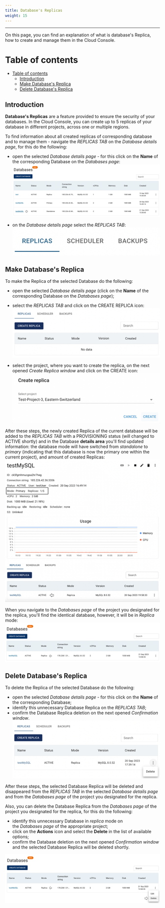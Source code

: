 ```yaml
---
title: Database's Replicas
weight: 15
---
```

___
On this page, you can find an explanation of what is database's Replica, how to create and manage them in the Cloud Console.

# Table of contents
- [Table of contents](#table-of-contents)
  - [Introduction](#introduction)
  - [Make Database's Replica](#make-databases-replica)
  - [Delete Database's Replica](#delete-databases-replica)

## Introduction
**Database's Replicas** are a feature provided to ensure the security of your databases. In the Cloud Console, you can create up to 5 replicas of your database in different projects, across one or multiple regions.

To find information about all created replicas of corresponding database and to manage them - navigate the *REPLICAS TAB* on the *Database details page*, for this do the following:
- open the selected *Database details page* - for this click on the **Name** of the corresponding Database on the *Databases page*:    
![](../../../assets/images/databases/6.png?classes=border,shadow)

- on the *Database details page* select the *REPLICAS TAB*:  
![](../../../assets/images/databases/9.png?width=20pc&classes=border,shadow) 

## Make Database's Replica
To make the Replica of the selected Database do the following:  
- open the selected *Database details page* (click on the **Name** of the corresponding Database on the *Databases page*);
- select the *REPLICAS TAB* and click on the CREATE REPLICA icon:   
![](../../../assets/images/databases/14.png?width=40pc&classes=border,shadow) 

- select the project, where you want to create the replica, on the next opened *Create Replica window* and click on the CREATE icon:  
![](../../../assets/images/databases/15.png?width=35pc&classes=border,shadow) 

After these steps, the newly created Replica of the current database will be added to the *REPLICAS TAB* with a PROVISIONING status (will changed to ACTIVE shortly) and in the Database **details area** you'll find updated information: the database mode will have switched from *standalone* to *primary* (indicating that this database is now the primary one within the current project), and amount of created Replicas:
![](../../../assets/images/databases/16.png?width=45pc&classes=border,shadow)

When you navigate to the *Databases page* of the project you designated for the replica, you'll find the identical database, however, it will be in *Replica* mode:
![](../../../assets/images/databases/17.png?classes=border,shadow)

## Delete Database's Replica
To delete the Replica of the selected Database do the following:  
- open the selected *Database details page* - for this click on the **Name** of the corresponding Database;
- identify this unnecessary Database Replica on the *REPLICAS TAB*;
- confirm the Database Replica deletion on the next opened *Confirmation window*.   
![](../../../assets/images/databases/10.png?width=40pc&classes=border,shadow) 

After these steps, the selected Database Replica will be deleted and disappeared from the *REPLICAS TAB* in the selected *Database details page* and from the *Databases page* of the project you designated for the replica.

Also, you can delete the Database Replica from the *Databases page* of the project you designated for the replica, for this do the following:
- identify this unnecessary Database in *replica* mode on the *Databases page* of the appropriate project;
- click on the **Actions** icon and select the **Delete** in the list of available options;
- confirm the Database deletion on the next opened *Confirmation window* and the selected Database Replica will be deleted shortly.

![](../../../assets/images/databases/18.png?classes=border,shadow)
